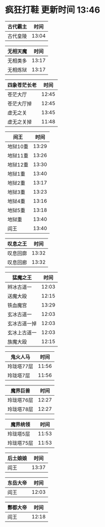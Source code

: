 # 疯狂打鞋 更新时间 13:46

| 古代霸主   | 时间    |
|--------|-------|
| 古代皇陵 | 13:04 |

| 无相天魔   | 时间    |
|--------|-------|
| 无相类多 | 13:17 |
| 无相炼狱 | 13:17 |

| 四象苍茫长老   | 时间    |
|--------|-------|
| 苍茫大厅 | 12:45 |
| 苍茫大厅掉 | 12:45 |
| 虚无之关 | 13:45 |
| 虚无之关掉 | 11:48 |

| 间王   | 时间    |
|--------|-------|
| 地狱10重 | 13:29 |
| 地狱11重 | 13:26 |
| 地狱12重 | 13:30 |
| 地狱1重 | 13:40 |
| 地狱2重 | 13:17 |
| 地狱3重 | 13:23 |
| 地狱4重 | 13:16 |
| 地狱5重 | 13:18 |
| 地狱重 | 13:40 |
| 阎王 | 13:40 |

| 叹息之王   | 时间    |
|--------|-------|
| 叹息回廓 | 13:32 |
| 叹息回廊 | 13:32 |

| 猛魔之王   | 时间    |
|--------|-------|
| 辫冰古道一 | 12:03 |
| 送魔大殴 | 12:15 |
| 铁血魔宫 | 13:29 |
| 玄冰古道一 | 12:03 |
| 玄冰古道一掉 | 12:03 |
| 玄冰上古道一 | 12:03 |
| 族魔大殴 | 12:15 |

| 鬼火人马   | 时间    |
|--------|-------|
| 玲珑塔77层 | 11:56 |
| 玲珑塔7层 | 11:56 |

| 魔界巨兽   | 时间    |
|--------|-------|
| 玲珑塔76层 | 12:27 |
| 玲珑塔78层 | 12:27 |

| 魔界统领   | 时间    |
|--------|-------|
| 玲珑塔5层 | 11:53 |
| 玲珑塔75层 | 11:53 |

| 后土娘娘   | 时间    |
|--------|-------|
| 阎王 | 13:37 |

| 东岳大帝   | 时间    |
|--------|-------|
| 阎王 | 12:03 |

| 酆都大帝   | 时间    |
|--------|-------|
| 阎王 | 12:18 |